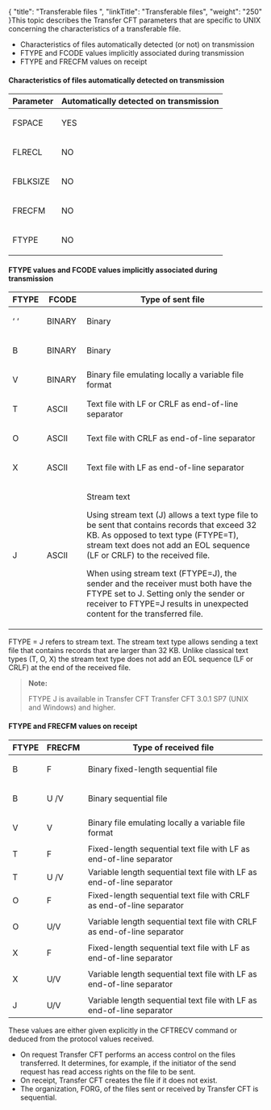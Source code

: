 {
    "title": "Transferable files ",
    "linkTitle": "Transferable files",
    "weight": "250"
}This
topic describes the Transfer
CFT parameters that are specific to UNIX concerning the characteristics of a transferable file.

-   Characteristics of files automatically detected (or not) on transmission
-   FTYPE and FCODE values implicitly
    associated during transmission
-   FTYPE and FRECFM values on receipt

#### Characteristics of files automatically detected on transmission

<table>
   <thead>
      <tr>
<th class="HeadE-Column1-Header1">Parameter         </th>
<th class="HeadD-Column1-Header1">Automatically detected on transmission         </th>
      </tr>
   </thead>
   <tbody>
      <tr>
         <td><p>FSPACE </p>         </td>
         <td><p>YES </p>         </td>
      </tr>
      <tr>
         <td><p>FLRECL </p>         </td>
         <td><p>NO</p>         </td>
      </tr>
      <tr>
         <td><p>FBLKSIZE </p>         </td>
         <td><p>NO </p>         </td>
      </tr>
      <tr>
         <td><p>FRECFM </p>         </td>
         <td><p>NO</p>         </td>
      </tr>
      <tr>
         <td><p>FTYPE </p>         </td>
         <td><p>NO</p>         </td>
      </tr>
   </tbody>
</table>

#### FTYPE values and FCODE values implicitly associated during transmission

<table>
   <thead>
      <tr>
<th class="TableStyle-SynchTableStyle_interop-HeadE-Column1-Header1">FTYPE         </th>
<th class="TableStyle-SynchTableStyle_interop-HeadE-Column1-Header1">FCODE         </th>
<th class="TableStyle-SynchTableStyle_interop-HeadD-Column1-Header1">Type of sent file         </th>
      </tr>
   </thead>
   <tbody>
      <tr>
         <td><p>‘ ‘ </p>         </td>
         <td><p>BINARY </p>         </td>
         <td>Binary         </td>
      </tr>
      <tr>
         <td><p>B </p>         </td>
         <td><p>BINARY </p>         </td>
         <td>Binary         </td>
      </tr>
      <tr>
         <td><p>V </p>         </td>
         <td><p>BINARY </p>         </td>
         <td>Binary file emulating locally a variable file format         </td>
      </tr>
      <tr>
         <td><p>T </p>         </td>
         <td><p>ASCII </p>         </td>
         <td>Text file with LF or CRLF as end-of-line separator         </td>
      </tr>
      <tr>
         <td><p>O </p>         </td>
         <td><p>ASCII </p>         </td>
         <td>Text file with CRLF as end-of-line separator         </td>
      </tr>
      <tr>
         <td><p>X </p>         </td>
         <td><p>ASCII </p>         </td>
         <td>Text file with LF as end-of-line separator         </td>
      </tr>
      <tr>
         <td>J         </td>
         <td>ASCII          </td>
         <td><p>Stream text</p>
<p>Using stream text (J) allows a text type file to be sent that contains records that exceed 32 KB. As opposed to text type (FTYPE=T), stream text does not add an EOL sequence (LF or CRLF) to the received file.</p>
<p>When using stream text (FTYPE=J), the sender and the receiver must both have the FTYPE set to J. Setting only the sender or receiver to FTYPE=J results in unexpected content for the transferred file.</p>         </td>
      </tr>
   </tbody>
</table>

FTYPE = J refers to stream text. The stream text type allows sending a text file that contains records that are larger than 32 KB. Unlike classical text types (T, O, X) the stream text type does not add an EOL sequence (LF or CRLF) at the end of the received file.

> **Note:**
>
> FTYPE J is available in Transfer CFT Transfer CFT 3.0.1 SP7 (UNIX and Windows) and higher.

#### FTYPE and FRECFM values on receipt

<table>
   <thead>
      <tr>
<th class="HeadE-Column1-Header1">FTYPE         </th>
<th class="HeadE-Column1-Header1">FRECFM         </th>
<th class="HeadD-Column1-Header1">Type of received file         </th>
      </tr>
   </thead>
   <tbody>
      <tr>
         <td><p>B </p>         </td>
         <td><p>F </p>         </td>
         <td><p>Binary fixed-length sequential file  </p>         </td>
      </tr>
      <tr>
         <td><p>B </p>         </td>
         <td><p>U /V</p>         </td>
         <td>Binary sequential file         </td>
      </tr>
      <tr>
         <td><p>V </p>         </td>
         <td><p>V </p>         </td>
         <td>Binary file emulating locally a variable file format         </td>
      </tr>
      <tr>
         <td>T         </td>
         <td>F         </td>
         <td>Fixed-length sequential text file with LF as end-of-line separator         </td>
      </tr>
      <tr>
         <td>T         </td>
         <td>U /V         </td>
         <td>Variable length sequential text file with LF as end-of-line separator         </td>
      </tr>
      <tr>
         <td>O         </td>
         <td>F         </td>
         <td>Fixed-length sequential text file with CRLF as end-of-line separator         </td>
      </tr>
      <tr>
         <td><p>O </p>         </td>
         <td><p>U/V </p>         </td>
         <td>Variable length sequential text file with CRLF as end-of-line separator         </td>
      </tr>
      <tr>
         <td>X         </td>
         <td>F         </td>
         <td>Fixed-length sequential text file with LF as end-of-line separator         </td>
      </tr>
      <tr>
         <td><p>X </p>         </td>
         <td><p>U/V </p>         </td>
         <td>Variable length sequential text file with LF as end-of-line separator         </td>
      </tr>
      <tr>
         <td>J         </td>
         <td>U/V         </td>
         <td>Variable length sequential text file with LF as end-of-line separator         </td>
      </tr>
   </tbody>
</table>

These values are either given explicitly in the CFTRECV command or deduced
from the protocol values received.

-   On request Transfer CFT performs an access control on the files transferred.
    It determines, for example, if the initiator of the send request has read
    access rights on the file to be sent.
-   On receipt, Transfer CFT creates the file if it does not exist.
-   The organization, FORG, of the files sent or received by Transfer CFT
    is sequential.

